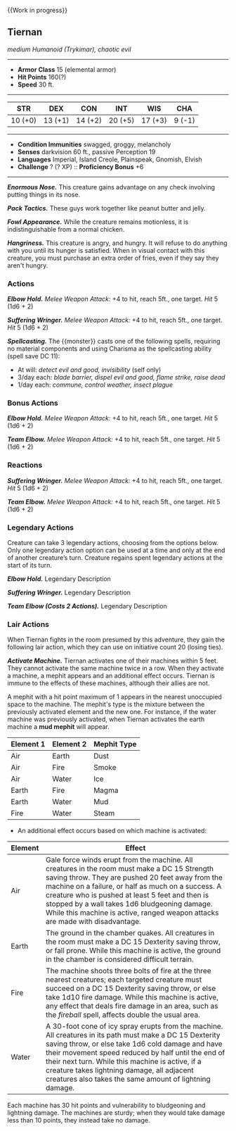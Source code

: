 {{Work in progress}}

## Tiernan
*medium Humanoid (Trykimar), chaotic evil*
___
- **Armor Class**  15 (elemental armor)
- **Hit Points**   160(?)
- **Speed**        30 ft.
___
|  STR  |  DEX  |  CON  |  INT  |  WIS  |  CHA  |
|:-----:|:-----:|:-----:|:-----:|:-----:|:-----:|
|10 (+0)|13 (+1)|14 (+2)|20 (+5)|17 (+3)|9 (-1)|
___
- **Condition Immunities**  swagged, groggy, melancholy
- **Senses**                darkvision 60 ft., passive Perception 19
- **Languages**             Imperial, Island Creole, Plainspeak, Gnomish, Elvish
- **Challenge**             ? (? XP)	::	**Proficiency Bonus**  +6
___
***Enormous Nose.*** This creature gains advantage on any check involving putting things in its nose.

***Pack Tactics.*** These guys work together like peanut butter and jelly.

***Fowl Appearance.*** While the creature remains motionless, it is indistinguishable from a normal chicken.

***Hangriness.*** This creature is angry, and hungry. It will refuse to do anything with you until its hunger is satisfied. 
	When in visual contact with this creature, you must purchase an extra order of fries, even if they say they aren't hungry.


### Actions
***Elbow Hold.*** *Melee Weapon Attack:* +4 to hit, reach 5ft., one target. *Hit* 5 (1d6 + 2) 

***Suffering Wringer.*** *Melee Weapon Attack:* +4 to hit, reach 5ft., one target. *Hit* 5 (1d6 + 2) 

***Spellcasting.*** The {{monster}} casts one of the following spells, requiring no material components and using Charisma as the spellcasting ability (spell save DC 11):<br>
- At will: _detect evil and good, invisibility_ (self only)<br>
- 3/day each: _blade barrier, dispel evil and good, flame strike, raise dead_<br>
- 1/day each: _commune, control weather, insect plague_

### Bonus Actions
***Elbow Hold.*** *Melee Weapon Attack:* +4 to hit, reach 5ft., one target. *Hit* 5 (1d6 + 2) 

***Team Elbow.*** *Melee Weapon Attack:* +4 to hit, reach 5ft., one target. *Hit* 5 (1d6 + 2) 

### Reactions
***Suffering Wringer.*** *Melee Weapon Attack:* +4 to hit, reach 5ft., one target. *Hit* 5 (1d6 + 2) 

***Team Elbow.*** *Melee Weapon Attack:* +4 to hit, reach 5ft., one target. *Hit* 5 (1d6 + 2) 

### Legendary Actions
Creature can take 3 legendary actions, choosing from the options below. Only one legendary action option can be used at a time and only at the end of another creature’s turn. Creature regains spent legendary actions at the start of its turn.

***Elbow Hold.*** Legendary Description 

***Suffering Wringer.*** Legendary Description 

***Team Elbow (Costs 2 Actions).*** Legendary Description 

### Lair Actions
When Tiernan fights in the room presumed by this adventure, they gain the following lair action, which they can use on initiative count 20 (losing ties).

***Activate Machine.*** Tiernan activates one of their machines within 5 feet. They cannot activate the same machine twice in a row. When they activate a machine, a mephit appears and an additional effect occurs. Tiernan is immune to the effects of these machines, although their allies are not.

A mephit with a hit point maximum of 1 appears in the nearest unoccupied space to the machine. The mephit's type is the mixture between the previously activated element and the new one. For instance, if the water machine was previously activated, when Tiernan activates the earth machine a **mud mephit** will appear.

| Element 1 | Element 2 | Mephit Type |
|-----------|-----------|-------------|
| Air       | Earth     | Dust        |
| Air       | Fire      | Smoke       |
| Air       | Water     | Ice         |
| Earth     | Fire      | Magma       |
| Earth     | Water     | Mud         |
| Fire      | Water     | Steam       |

- An additional effect occurs based on which machine is activated:

| Element | Effect                                                                                                                                                                                                                                                                                                                                                                                     |
|---------|--------------------------------------------------------------------------------------------------------------------------------------------------------------------------------------------------------------------------------------------------------------------------------------------------------------------------------------------------------------------------------------------|
| Air     | Gale force winds erupt from the machine. All creatures in the room must make a DC 15 Strength saving throw. They are pushed 20 feet away from the machine on a failure, or half as much on a success. A creature who is pushed at least 5 feet and then is stopped by a wall takes 1d6 bludgeoning damage. While this machine is active, ranged weapon attacks are made with disadvantage. |
| Earth   | The ground in the chamber quakes. All creatures in the room must make a DC 15 Dexterity saving throw, or fall prone. While this machine is active, the ground in the chamber is considered difficult terrain.                                                                                                                                                                              |
| Fire    | The machine shoots three bolts of fire at the three nearest creatures; each targeted creature must succeed on a DC 15 Dexterity saving throw, or else take 1d10 fire damage. While this machine is active, any effect that deals fire damage in an area, such as the _fireball_ spell, affects double the usual area.                                                                      |
| Water   | A 30-foot cone of icy spray erupts from the machine. All creatures in its path must make a DC 15 Dexterity saving throw, or else take 1d6 cold damage and have their movement speed reduced by half until the end of their next turn. While this machine is active, if a creature takes lightning damage, all adjacent creatures also takes the same amount of lightning damage.           |

Each machine has 30 hit points and vulnerability to bludgeoning and lightning damage. The machines are sturdy; when they would take damage less than 10 points, they instead take no damage.
